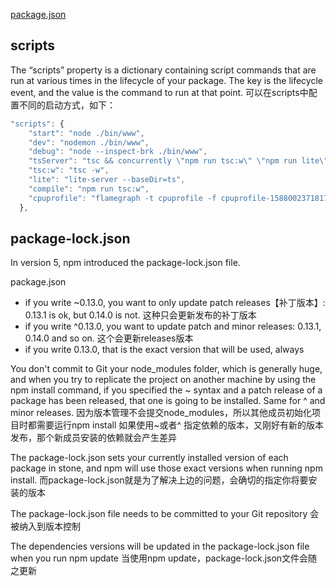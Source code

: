 [package.json](https://docs.npmjs.com/files/package.json)

## scripts

The “scripts” property is a dictionary containing script commands that are run at various times in the lifecycle of your package.
The key is the lifecycle event, and the value is the command to run at that point.
可以在scripts中配置不同的启动方式，如下：
```js
"scripts": {
    "start": "node ./bin/www",
    "dev": "nodemon ./bin/www",
    "debug": "node --inspect-brk ./bin/www",
    "tsServer": "tsc && concurrently \"npm run tsc:w\" \"npm run lite\"",
    "tsc:w": "tsc -w",
    "lite": "lite-server --baseDir=ts",
    "compile": "npm run tsc:w",
    "cpuprofile": "flamegraph -t cpuprofile -f cpuprofile-1588002371817.cpuprofile -o cpuprofile.svg"
  },
```

## package-lock.json
In version 5, npm introduced the package-lock.json file.

package.json 
- if you write ~0.13.0, you want to only update patch releases【补丁版本】: 0.13.1 is ok, but 0.14.0 is not. 这种只会更新发布的补丁版本
- if you write ^0.13.0, you want to update patch and minor releases: 0.13.1, 0.14.0 and so on. 这个会更新releases版本
- if you write 0.13.0, that is the exact version that will be used, always

You don't commit to Git your node_modules folder, which is generally huge, and when you try to replicate the project on another machine by using the npm install command, if you specified the ~ syntax and a patch release of a package has been released, that one is going to be installed. Same for ^ and minor releases.
因为版本管理不会提交node_modules，所以其他成员初始化项目时都需要运行npm install
如果使用~或者^ 指定依赖的版本，又刚好有新的版本发布，那个新成员安装的依赖就会产生差异

The package-lock.json sets your currently installed version of each package in stone, and npm will use those exact versions when running npm install.
而package-lock.json就是为了解决上边的问题，会确切的指定你将要安装的版本

The package-lock.json file needs to be committed to your Git repository
会被纳入到版本控制

The dependencies versions will be updated in the package-lock.json file when you run npm update
当使用npm update，package-lock.json文件会随之更新